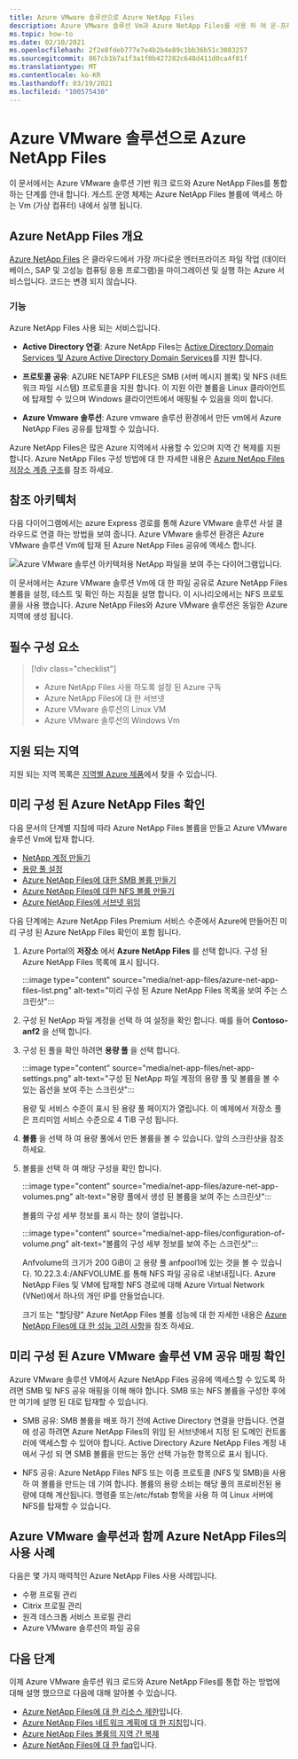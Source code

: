 ```yaml
---
title: Azure VMware 솔루션으로 Azure NetApp Files
description: Azure VMware 솔루션 Vm과 Azure NetApp Files를 사용 하 여 온-프레미스 서버, Azure VMware 솔루션 Vm 및 클라우드 인프라에서 데이터를 마이그레이션하고 동기화 합니다.
ms.topic: how-to
ms.date: 02/10/2021
ms.openlocfilehash: 2f2e8fdeb777e7e4b2b4e89c1bb36b51c3083257
ms.sourcegitcommit: 867cb1b7a1f3a1f0b427282c648d411d0ca4f81f
ms.translationtype: MT
ms.contentlocale: ko-KR
ms.lasthandoff: 03/19/2021
ms.locfileid: "100575430"
---
```

# <a name="azure-netapp-files-with-azure-vmware-solution"></a>Azure VMware 솔루션으로 Azure NetApp Files

이 문서에서는 Azure VMware 솔루션 기반 워크 로드와 Azure NetApp Files를 통합 하는 단계를 안내 합니다. 게스트 운영 체제는 Azure NetApp Files 볼륨에 액세스 하는 Vm (가상 컴퓨터) 내에서 실행 됩니다. 

## <a name="azure-netapp-files-overview"></a>Azure NetApp Files 개요

[Azure NetApp Files](../azure-netapp-files/azure-netapp-files-introduction.md) 은 클라우드에서 가장 까다로운 엔터프라이즈 파일 작업 (데이터베이스, SAP 및 고성능 컴퓨팅 응용 프로그램)을 마이그레이션 및 실행 하는 Azure 서비스입니다. 코드는 변경 되지 않습니다.

### <a name="features"></a>기능
Azure NetApp Files 사용 되는 서비스입니다.

- **Active Directory 연결**: Azure NetApp Files는 [Active Directory Domain Services 및 Azure Active Directory Domain Services](../azure-netapp-files/create-active-directory-connections.md#decide-which-domain-services-to-use)를 지원 합니다.

- **프로토콜 공유**: AZURE NETAPP FILES은 SMB (서버 메시지 블록) 및 NFS (네트워크 파일 시스템) 프로토콜을 지원 합니다. 이 지원 이란 볼륨을 Linux 클라이언트에 탑재할 수 있으며 Windows 클라이언트에서 매핑될 수 있음을 의미 합니다.

- **Azure Vmware 솔루션**: Azure vmware 솔루션 환경에서 만든 vm에서 Azure NetApp Files 공유를 탑재할 수 있습니다.

Azure NetApp Files은 많은 Azure 지역에서 사용할 수 있으며 지역 간 복제를 지원 합니다. Azure NetApp Files 구성 방법에 대 한 자세한 내용은 [Azure NetApp Files 저장소 계층 구조](../azure-netapp-files/azure-netapp-files-understand-storage-hierarchy.md)를 참조 하세요.

## <a name="reference-architecture"></a>참조 아키텍처

다음 다이어그램에서는 azure Express 경로를 통해 Azure VMware 솔루션 사설 클라우드로 연결 하는 방법을 보여 줍니다. Azure VMware 솔루션 환경은 Azure VMware 솔루션 Vm에 탑재 된 Azure NetApp Files 공유에 액세스 합니다.

![Azure VMware 솔루션 아키텍처용 NetApp 파일을 보여 주는 다이어그램입니다.](media/net-app-files/net-app-files-topology.png)

이 문서에서는 Azure VMware 솔루션 Vm에 대 한 파일 공유로 Azure NetApp Files 볼륨을 설정, 테스트 및 확인 하는 지침을 설명 합니다. 이 시나리오에서는 NFS 프로토콜을 사용 했습니다. Azure NetApp Files와 Azure VMware 솔루션은 동일한 Azure 지역에 생성 됩니다.

## <a name="prerequisites"></a>필수 구성 요소 

> [!div class="checklist"]
> * Azure NetApp Files 사용 하도록 설정 된 Azure 구독
> * Azure NetApp Files에 대 한 서브넷
> * Azure VMware 솔루션의 Linux VM
> * Azure VMware 솔루션의 Windows Vm

## <a name="regions-supported"></a>지원 되는 지역

지원 되는 지역 목록은 [지역별 Azure 제품](https://azure.microsoft.com/global-infrastructure/services/?products=netapp,azure-vmware&regions=all)에서 찾을 수 있습니다.

## <a name="verify-pre-configured-azure-netapp-files"></a>미리 구성 된 Azure NetApp Files 확인 

다음 문서의 단계별 지침에 따라 Azure NetApp Files 볼륨을 만들고 Azure VMware 솔루션 Vm에 탑재 합니다.

- [NetApp 계정 만들기](../azure-netapp-files/azure-netapp-files-create-netapp-account.md)
- [용량 풀 설정](../azure-netapp-files/azure-netapp-files-set-up-capacity-pool.md)
- [Azure NetApp Files에 대한 SMB 볼륨 만들기](../azure-netapp-files/azure-netapp-files-create-volumes-smb.md)
- [Azure NetApp Files에 대한 NFS 볼륨 만들기](../azure-netapp-files/azure-netapp-files-create-volumes.md)
- [Azure NetApp Files에 서브넷 위임](../azure-netapp-files/azure-netapp-files-delegate-subnet.md)

다음 단계에는 Azure NetApp Files Premium 서비스 수준에서 Azure에 만들어진 미리 구성 된 Azure NetApp Files 확인이 포함 됩니다.

1. Azure Portal의 **저장소** 에서 **Azure NetApp Files** 를 선택 합니다. 구성 된 Azure NetApp Files 목록에 표시 됩니다. 

    :::image type="content" source="media/net-app-files/azure-net-app-files-list.png" alt-text="미리 구성 된 Azure NetApp Files 목록을 보여 주는 스크린샷"::: 

2. 구성 된 NetApp 파일 계정을 선택 하 여 설정을 확인 합니다. 예를 들어 **Contoso-anf2** 을 선택 합니다. 

3. 구성 된 풀을 확인 하려면 **용량 풀** 을 선택 합니다. 

    :::image type="content" source="media/net-app-files/net-app-settings.png" alt-text="구성 된 NetApp 파일 계정의 용량 풀 및 볼륨을 볼 수 있는 옵션을 보여 주는 스크린샷":::

    용량 및 서비스 수준이 표시 된 용량 풀 페이지가 열립니다. 이 예제에서 저장소 풀은 프리미엄 서비스 수준으로 4 TiB 구성 됩니다.

4. **볼륨** 을 선택 하 여 용량 풀에서 만든 볼륨을 볼 수 있습니다. 앞의 스크린샷을 참조 하세요.

5. 볼륨을 선택 하 여 해당 구성을 확인 합니다.  

    :::image type="content" source="media/net-app-files/azure-net-app-volumes.png" alt-text="용량 풀에서 생성 된 볼륨을 보여 주는 스크린샷":::

    볼륨의 구성 세부 정보를 표시 하는 창이 열립니다.

    :::image type="content" source="media/net-app-files/configuration-of-volume.png" alt-text="볼륨의 구성 세부 정보를 보여 주는 스크린샷":::

    Anfvolume의 크기가 200 GiB이 고 용량 풀 anfpool1에 있는 것을 볼 수 있습니다. 10.22.3.4:/ANFVOLUME.를 통해 NFS 파일 공유로 내보내집니다. Azure NetApp Files 및 VM에 탑재할 NFS 경로에 대해 Azure Virtual Network (VNet)에서 하나의 개인 IP를 만들었습니다.

    크기 또는 "할당량" Azure NetApp Files 볼륨 성능에 대 한 자세한 내용은 [Azure NetApp Files에 대 한 성능 고려 사항](../azure-netapp-files/azure-netapp-files-performance-considerations.md)을 참조 하세요. 

## <a name="verify-pre-configured-azure-vmware-solution-vm-share-mapping"></a>미리 구성 된 Azure VMware 솔루션 VM 공유 매핑 확인

Azure VMware 솔루션 VM에서 Azure NetApp Files 공유에 액세스할 수 있도록 하려면 SMB 및 NFS 공유 매핑을 이해 해야 합니다. SMB 또는 NFS 볼륨을 구성한 후에만 여기에 설명 된 대로 탑재할 수 있습니다.

- SMB 공유: SMB 볼륨을 배포 하기 전에 Active Directory 연결을 만듭니다. 연결에 성공 하려면 Azure NetApp Files의 위임 된 서브넷에서 지정 된 도메인 컨트롤러에 액세스할 수 있어야 합니다. Active Directory Azure NetApp Files 계정 내에서 구성 되 면 SMB 볼륨을 만드는 동안 선택 가능한 항목으로 표시 됩니다.

- NFS 공유: Azure NetApp Files NFS 또는 이중 프로토콜 (NFS 및 SMB)을 사용 하 여 볼륨을 만드는 데 기여 합니다. 볼륨의 용량 소비는 해당 풀의 프로비전된 용량에 대해 계산됩니다. 명령줄 또는/etc/fstab 항목을 사용 하 여 Linux 서버에 NFS를 탑재할 수 있습니다.

## <a name="use-cases-of-azure-netapp-files-with-azure-vmware-solution"></a>Azure VMware 솔루션과 함께 Azure NetApp Files의 사용 사례

다음은 몇 가지 매력적인 Azure NetApp Files 사용 사례입니다. 
- 수평 프로필 관리
- Citrix 프로필 관리
- 원격 데스크톱 서비스 프로필 관리
- Azure VMware 솔루션의 파일 공유

## <a name="next-steps"></a>다음 단계

이제 Azure VMware 솔루션 워크 로드와 Azure NetApp Files를 통합 하는 방법에 대해 설명 했으므로 다음에 대해 알아볼 수 있습니다.

- [Azure NetApp Files에 대 한 리소스 제한](../azure-netapp-files/azure-netapp-files-resource-limits.md#resource-limits)입니다.
- [Azure NetApp Files 네트워크 계획에 대 한 지침](../azure-netapp-files/azure-netapp-files-network-topologies.md)입니다.
- [Azure NetApp Files 볼륨의 지역 간 복제](../azure-netapp-files/cross-region-replication-introduction.md) 
- [Azure NetApp Files에 대 한 faq](../azure-netapp-files/azure-netapp-files-faqs.md)입니다.
